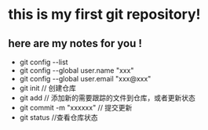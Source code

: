 # this is my first git repository!

## here are my notes for you !

- git config --list
- git config --global user.name "xxx"
- git config --global user.email "xxx@xxx"
- git init // 创建仓库
- git add // 添加新的需要跟踪的文件到仓库，或者更新状态
- git commit -m "xxxxxx" // 提交更新
- git status //查看仓库状态